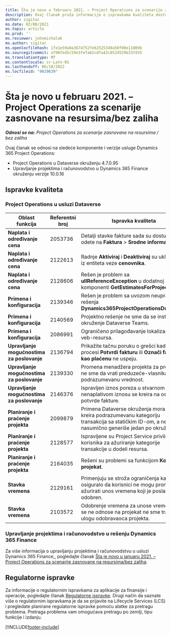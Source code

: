 ```yaml
---
title: Šta je novo u februaru 2021. – Project Operations za scenarije zasnovane na resursima/bez zaliha
description: Ovaj članak pruža informacije o ispravkama kvaliteta dostupnim u izdanju usluge Project Operations za februar 2021. za scenarije zasnovane na resursima/bez zaliha.
author: sigitac
ms.date: 02/08/2021
ms.topic: article
ms.prod: ''
ms.reviewer: johnmichalak
ms.author: sigitac
ms.openlocfilehash: 1fe1e59a0a3674752fe62525349a50f00e11089b
ms.sourcegitcommit: a798fed5c59e3fefa62cdfa42c852d529b33fd35
ms.translationtype: MT
ms.contentlocale: sr-Latn-RS
ms.lasthandoff: 06/18/2022
ms.locfileid: "9029639"
---
```

# <a name="whats-new-february-2021---project-operations-for-resourcenon-stocked-based-scenarios"></a>Šta je novo u februaru 2021. – Project Operations za scenarije zasnovane na resursima/bez zaliha

_**Odnosi se na:** Project Operations za scenarije zasnovane na resursima / bez zaliha_

Ovaj članak se odnosi na sledeće komponente i verzije usluge Dynamics 365 Project Operations:

- Project Operations u Dataverse okruženju 4.7.0.95
- Upravljanje projektima i računovodstvo u Dynamics 365 Finance okruženju verzije 10.0.16 

## <a name="quality-updates"></a>Ispravke kvaliteta

### <a name="project-operations-on-dataverse"></a>Project Operations u usluzi Dataverse

| **Oblast funkcija** | **Referentni broj** | **Ispravka kvaliteta** |
| --- | --- | --- |
| **Naplata i određivanje cena** | 2053736 | Detalji stavke fakture sada su dostupni ako odete na **Faktura** > **Srodne informacije**. |
| **Naplata i određivanje cena** | 2122613 | Radnje **Aktiviraj** i **Deaktiviraj** su uklonjene iz entiteta veze **cenovnika**. |
| **Naplata i određivanje cena** | 2128606 | Rešen je problem sa **ullReferenceException** u dodatnoj komponenti **GetEstimatesForProject**. |
| **Primena i konfiguracija** | 2139346 | Rešen je problem sa uvozom neupravljanog rešenja **Dynamics365ProjectOperationsDualWrite**. |
| **Primena i konfiguracija** | 2140569 | Projektno rešenje ne sme da se instalira u okruženje Dataverse Teams. |
| **Primena i konfiguracija** | 2086991 | Ograničeno prilagođavanje lokalizacije veb-resursa. |
| **Upravljanje mogućnostima za poslovanje** | 2136794 | Prikažite tačnu poruku o grešci kada procesi **Potvrdi fakturu** ili **Označi fakturu kao plaćenu** ne uspeju. |
| **Upravljanje mogućnostima za poslovanje** | 2139330 | Promena menadžera projekta za projekat ne sme da vrati preduzeće-vlasnika na podrazumevanu vrednost. |
| **Upravljanje mogućnostima za poslovanje** | 2146376 | Ispravljen iznos poreza u stvarnom nenaplativom iznosu se kreira na osnovu potvrde fakture. |
| **Planiranje i praćenje projekta** | 2099879 | Primena Dataverse okruženja mora da kreira podrazumevanu kategoriju transakcija sa statičkim ID-om, a ne da nasumično generiše jedan po okruženju. |
| **Planiranje i praćenje projekta** | 2128577 | Ispravljene su Project Service privilegije korisnika za ažuriranje kategorije transakcije u dodeli resursa. |
| **Planiranje i praćenje projekta** | 2164035 | Rešeni su problemi sa funkcijom **Kopiraj projekat**. |
| **Stavka vremena** | 2129161 | Primenjuju se stroža ograničenja kako bi se osiguralo da korisnici ne mogu promeniti i ažurirati unos vremena koji je poslat ili odobren. |
| **Stavka vremena** | 2103572 | Odobrenje vremena za unose vremena koji se ne odnose na projekat ne sme tražiti ulogu odobravaoca projekta. |

### <a name="project-management-and-accounting-in-dynamics-365-finance"></a>Upravljanje projektima i računovodstvo u rešenju Dynamics 365 Finance 

Za više informacija o upravljanju projektima i računovodstvu u usluzi Dynamics 365 Finance,, pogledajte članak [Šta je novo u januaru 2021. – Project Operations za scenarije zasnovane na resursima/bez zaliha](whats-new-jan-2021-resource-based.md).


## <a name="regulatory-updates"></a>Regulatorne ispravke

Za informacije o regulatornim ispravkama za aplikacije za finansije i operacije, pogledajte članak [Regulatorne ispravke](/dynamics365/finance/localizations/regulatory-updates). Drugi način da saznate više o regulatornim ispravkama je da se prijavite na Lifecycle Services (LCS) i pregledate planirane regulatorne ispravke pomoću alatke za pretragu problema. Pretraga problema vam omogućava pretragu po zemlji, tipu funkcije i izdanju.


[!INCLUDE[footer-include](../includes/footer-banner.md)]
